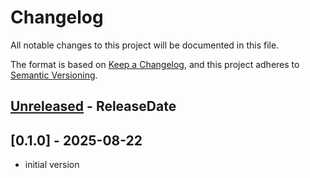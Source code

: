 # Changelog

All notable changes to this project will be documented in this file.

The format is based on [Keep a Changelog](https://keepachangelog.com/en/1.0.0/),
and this project adheres to [Semantic Versioning](https://semver.org/spec/v2.0.0.html).

<!-- next-header -->

## [Unreleased] - ReleaseDate

## [0.1.0] - 2025-08-22

* initial version

<!-- next-url -->
[Unreleased]: https://github.com/liebman/vl53l4cd-ulp/compare/v0.1.0...HEAD
